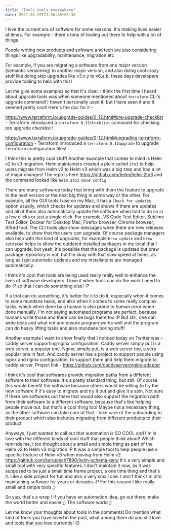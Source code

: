 ```yaml
---
title: "Tools tools everywhere"
date: 2021-08-20T23:30:30+05:30
---
```


I love the current era of software for some reasons. It's making lives easier at times. For example - there's tons of tooling out there to help with a lot of things

People writing new products and software and tech are also considering things like upgradability, maintenance, migration etc

For example, if you are migrating a software from one major version (semantic versioning) to another major version, and also doing cool crazy stuff like doing skip upgrades like v3.x.y to v6.a.b, these days developers provide tooling to help with this!

Let me give some examples so that it's clear. I think the first time I heard about upgrade tools was when someone mentioned about `terraform` CLI's upgrade command! I haven't personally used it, but I have seen it and it seemed pretty cool! Here's the doc for it -

https://www.terraform.io/upgrade-guides/0-12.html#pre-upgrade-checklist - Terraform introduced a `terraform 0.12checklist` command for checking pre upgrade checklist !

https://www.terraform.io/upgrade-guides/0-12.html#upgrading-terraform-configuration - Terraform introduced a `terraform 0.12upgrade` to upgrade Terraform configuration files!

I think this is pretty cool stuff! Another example that comes to mind is Helm v2 to v3 migration. Helm maintainers created a pluin called `2to3` to help users migrate from Helm v2 to Helm v3 which was a big step and had a lot of major changes! The repo is here https://github.com/helm/helm-2to3 and the command looked like `helm 2to3 move config`

There are many softwares today that bring with them the feature to upgrade to the next version or the next big thing in some way or the other. For example, all the GUI tools I use on my Mac, it has a `Check for updates` option usually, which checks for updates and shows if there are updates and all of them also automatically update the software when told to do so in a few clicks or just a single click. For example, VS Code Text Editor, Sublime Text Editor, Docker for Desktop Mac, Firefox browser, Chrome browser, Alfred tool. The CLI tools also show messages when there are new releases available, to show that the users can upgrade. Of course package managers also help with this kind of upgrades, for example `brew update` and `brew outdated` helps to show the outdated installed packages in my local that I can upgrade, but yeah, it's possible that the package is updated but brew package repository is not, but I'm okay with that slow speed at times, as long as I get automatic updates and my installations are managed automatically.

I think it's cool that tools are being used really really well to enhance the lives of software developers. I love it when tools can do the work I need to do :P so that I can do something else! :P

If a tool can do something, it's better for it to do it, especially when it comes to some mundane tasks, and also when it comes to some really complex tasks, which when done by a human is also prone to human error when done manually. I'm not saying automated programs are perfect, because humans write those and there can be bugs there too :P But still, one can write tests and what not and ensure program works well and the program can do heavy lifting tasks and also mundane boring stuff!

Another example I want to show finally that I noticed today on Twitter was - caddy server supporting nginx configuration. Caddy server simply put is a web server, a popular one. Nginx, simply put, is a web server too, a very popular one in fact. And caddy server has a project to support people using nginx and nginx configuration, to support them and help them migrate to caddy server. Project link - https://github.com/caddyserver/nginx-adapter

I think it's cool that softwares provide migration paths from a different software to their software. It's a pretty standard thing, but still. Of course this would benefit the software because others would be willing to try the new software if it's easy to migrate and try it out and give it a spin. Not sure if there are softwares out there that would also support the migration path from their software to a different software, because that's like helping people move out, but that's a cool thing too! Maybe not a necessary thing, as the other software can take care of that - take care of the onboarding to their product which also includes migrating from different products to their product

Anyways, I just wanted to call out that automation is SO COOL and I'm in love with the different kinds of cool stuff that people think about! Which reminds me, I too thought about a small and simple thing as part of the Helm v2 to Helm v3 migration :P It was a simple tool to help people use a specific feature of Helm v3 when moving from Helm v2. https://github.com/karuppiah7890/helm-schema-gen/ It's a very simple and small tool with very specific features. I don't maintain it now, as it was supposed to be just a small time frame project, a one time thing and that's it. Like a side project for fun and also a very small one. I don't think I'm into maintaining software for years or decades :P For this reason I like really small and simple tools ;)

So yup, that's a wrap ! If you have an automation idea, go out there, make the world better and easier ;) The software world ;)

Let me know your thoughts about tools in the comments! Do mention what kind of tools you have loved in the past, what among them do you still love and tools that you love currently! :D
